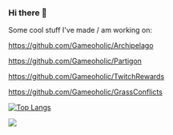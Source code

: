 ### Hi there 👋

Some cool stuff I've made / am working on:

https://github.com/Gameoholic/Archipelago

https://github.com/Gameoholic/Partigon

https://github.com/Gameoholic/TwitchRewards

https://github.com/Gameoholic/GrassConflicts


[![Top Langs](https://github-readme-stats-seven-zeta-75.vercel.app/api/top-langs/?username=Gameoholic&theme=dark&show_icons=true&count_private=true)](https://github.com/anuraghazra/github-readme-stats)


  <div align="left">
    <picture>
      <source
        srcset="https://github-readme-stats.vercel.app/api?username=Gameoholic&show_icons=true"
        media="(prefers-color-scheme: dark), (prefers-color-scheme: no-preference)"
      />
      <img src="https://github-readme-stats.vercel.app/api?username=Gameoholic&show_icons=true" />
    </picture>
  </div>
</details>


